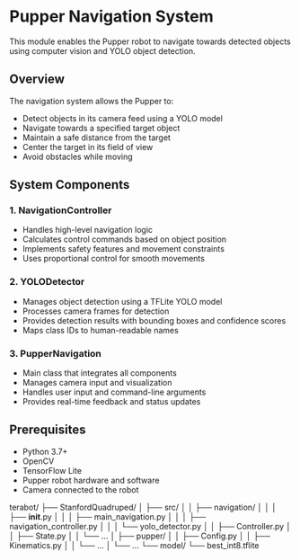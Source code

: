 # Pupper Navigation System

This module enables the Pupper robot to navigate towards detected objects using computer vision and YOLO object detection.

## Overview

The navigation system allows the Pupper to:
- Detect objects in its camera feed using a YOLO model
- Navigate towards a specified target object
- Maintain a safe distance from the target
- Center the target in its field of view
- Avoid obstacles while moving

## System Components

### 1. NavigationController
- Handles high-level navigation logic
- Calculates control commands based on object position
- Implements safety features and movement constraints
- Uses proportional control for smooth movements

### 2. YOLODetector
- Manages object detection using a TFLite YOLO model
- Processes camera frames for detection
- Provides detection results with bounding boxes and confidence scores
- Maps class IDs to human-readable names

### 3. PupperNavigation
- Main class that integrates all components
- Manages camera input and visualization
- Handles user input and command-line arguments
- Provides real-time feedback and status updates

## Prerequisites

- Python 3.7+
- OpenCV
- TensorFlow Lite
- Pupper robot hardware and software
- Camera connected to the robot



terabot/
├── StanfordQuadruped/
│   ├── src/
│   │   ├── navigation/
│   │   │   ├── __init__.py
│   │   │   ├── main_navigation.py
│   │   │   ├── navigation_controller.py
│   │   │   └── yolo_detector.py
│   │   ├── Controller.py
│   │   ├── State.py
│   │   └── ...
│   ├── pupper/
│   │   ├── Config.py
│   │   ├── Kinematics.py
│   │   └── ...
│   └── ...
└── model/
    └── best_int8.tflite